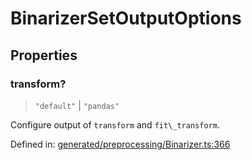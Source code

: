 # BinarizerSetOutputOptions

## Properties

### transform?

> `"default"` \| `"pandas"`

Configure output of `transform` and `fit\_transform`.

Defined in:  [generated/preprocessing/Binarizer.ts:366](https://github.com/transitive-bullshit/scikit-learn-ts/blob/b59c1ff/packages/sklearn/src/generated/preprocessing/Binarizer.ts#L366)
